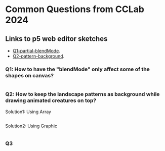 # Common Questions from  CCLab 2024
## Links to p5 web editor sketches
- [Q1-partial-blendMode](https://carrotliu.github.io/Creative-Coding-Tutorial/Final/final-step1-OOP/).
- [Q2-pattern-background](https://carrotliu.github.io/Creative-Coding-Tutorial/Final/final-step2-Reorganize/).

### Q1: How to have the "blendMode" only affect some of the shapes on canvas?
```JavaScript

```

### Q2: How to keep the landscape patterns as background while drawing animated creatures on top?

Solution1: Using Array

```JavaScript

```
Solution2: Using Graphic

```JavaScript

```

### Q3

```JavaScript

```





